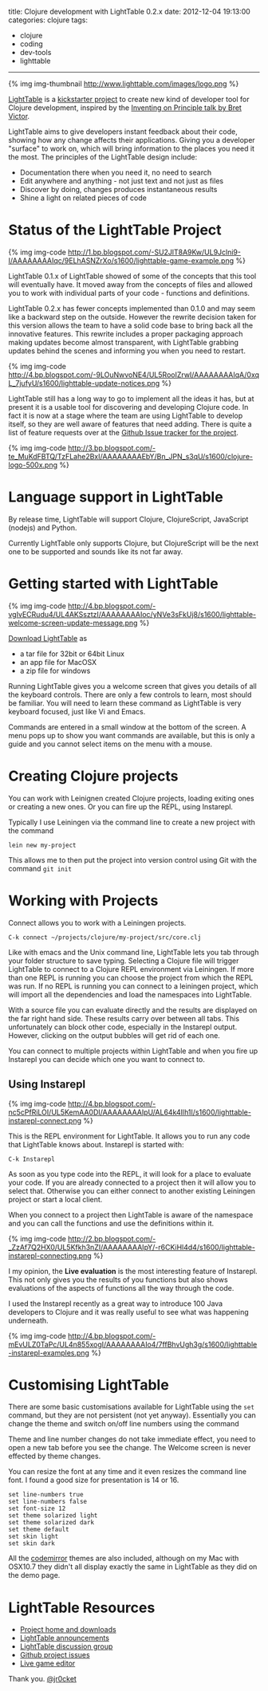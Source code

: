 title: Clojure development with LightTable 0.2.x
date: 2012-12-04 19:13:00
categories: clojure
tags: 
- clojure
- coding
- dev-tools
- lighttable
---

{% img img-thumbnail http://www.lighttable.com/images/logo.png %}

[LightTable](http://www.lighttable.com/) is a [kickstarter project](http://www.kickstarter.com/projects/ibdknox/light-table) to create new kind of developer tool for Clojure development, inspired by the [Inventing on Principle talk by Bret Victor](http://www.youtube.com/watch?v=PUv66718DII).

LightTable aims to give developers instant feedback about their code, showing how any change affects their applications. Giving you a developer "surface" to work on, which will bring information to the places you need it the most.  The principles of the LightTable design include:

*   Documentation there when you need it, no need to search
*   Edit anywhere and anything - not just text and not just as files
*   Discover by doing, changes produces instantaneous results
*   Shine a light on related pieces of code

<!-- more -->

# Status of the LightTable Project

{% img img-code http://1.bp.blogspot.com/-SU2JlT8A9Kw/UL9Jclni9-I/AAAAAAAAIqc/9ELhASNZrXo/s1600/lighttable-game-example.png %}

LightTable 0.1.x of LightTable showed of  some of the concepts that this tool will eventually have.  It moved away  from the concepts of files and allowed you to work with individual  parts of your code - functions and definitions.

LightTable  0.2.x has fewer concepts implemented than 0.1.0 and may seem like a backward step on the outside.  However the rewrite decision taken for this version allows the team to have a solid code base to bring back all the innovative  features.  This rewrite includes a proper packaging approach making updates become almost transparent, with LightTable grabbing updates behind the scenes and informing you when you need to restart.

{% img img-code http://4.bp.blogspot.com/-9LOuNwvoNE4/UL5RooIZrwI/AAAAAAAAIqA/0xqL_7jufyU/s1600/lighttable-update-notices.png %} 

LightTable still has a long way to go to implement all the ideas it has, but at present it is a usable tool for discovering and developing Clojure code.  In fact it is now at a stage where the team are using LightTable to develop itself, so they are well aware of features that need adding.  There  is quite a list of feature requests over at the [Github Issue tracker for the project](https://github.com/Kodowa/Light-Table-Playground/issues).

{% img img-code http://3.bp.blogspot.com/-te_MuKdFBTQ/TzFLahe2BxI/AAAAAAAAEbY/Bn_JPN_s3qU/s1600/clojure-logo-500x.png %}

# Language support in LightTable
By release time, LightTable will support Clojure, ClojureScript, JavaScript (nodejs) and Python.

Currently LightTable only supports Clojure, but ClojureScript will be the next one to be supported and sounds like its not far away.

# Getting started with LightTable

{% img img-code http://4.bp.blogspot.com/-vgIvECRudu4/UL4AKSsztzI/AAAAAAAAIoc/yNVe3sFkUj8/s1600/lighttable-welcome-screen-update-message.png %}

[Download LightTable](http://lighttable.com/) as
*   a tar file for 32bit or 64bit Linux
*   an app file for MacOSX
*   a zip file for windows

Running LightTable gives you a welcome screen that gives you details of all the keyboard controls.  There are only a few controls to learn, most should be familiar.  You will need to learn these command as LightTable is very keyboard focused, just like Vi and Emacs.

Commands are entered in a small window at the bottom of the screen.  A menu pops up to show you want commands are available, but this is only a guide and you cannot select items on the menu with a mouse. 

# Creating Clojure projects

You can work with Leinignen created Clojure projects, loading exiting ones or creating a new ones.  Or you can fire up the REPL, using Instarepl.

Typically I use Leiningen via the command line to create a new project with the command

    lein new my-project

This allows me to then put the project into version control using Git with the command `git init`

# Working with Projects

Connect allows you to work with a Leiningen projects.

    C-k connect ~/projects/clojure/my-project/src/core.clj

Like with emacs and the Unix command line, LightTable lets you tab through your folder structure to save typing.  Selecting a Clojure file will trigger LightTable to connect to a Clojure REPL environment via Leiningen.  If more than one REPL is running you can choose the project from which the REPL was run.  If no REPL is running you can connect to a leiningen project, which will import all the dependencies and load the namespaces into LightTable.

With a source file you can evaluate directly and the results are displayed on the far right hand side.  These results carry over between all tabs.  This unfortunately can block other code, especially in the Instarepl output.  However, clicking on the output bubbles will get rid of each one.

You can connect to multiple projects within LightTable and when you fire up Instarepl you can decide which one you want to connect to. 

## Using Instarepl

{% img img-code http://4.bp.blogspot.com/-nc5cPfRiLOI/UL5KemAA0DI/AAAAAAAAIpU/AL64k4Ilh1I/s1600/lighttable-instarepl-connect.png %}

This is the REPL environment for LightTable.  It allows you to run any code that LightTable knows about.  Instarepl is started with:

    C-k Instarepl

As soon as you type code into the REPL, it will look for a place to evaluate your code.  If you are already connected to a project then it will allow you to select that.  Otherwise you can either connect to another existing Leiningen project or start a local client.   

When you connect to a project then LightTable is aware of the namespace and you can call the functions and use the definitions within it.

{% img img-code http://2.bp.blogspot.com/-_ZzAf7Q2HX0/UL5Kfkh3nZI/AAAAAAAAIpY/-r6CKiHl4d4/s1600/lighttable-instarepl-connecting.png %}

I my opinion, the **Live evaluation** is the most interesting feature of Instarepl.  This not only gives you the results of you functions but also shows evaluations of the aspects of functions all the way through the code.

I used the Instarepl recently as a great way to introduce 100 Java developers to Clojure and it was really useful to see what was happening underneath.

{% img img-code http://4.bp.blogspot.com/-mEvULZ0TaPc/UL4n855xogI/AAAAAAAAIo4/7ffBhvUgh3g/s1600/lighttable-instarepl-examples.png %}

# Customising LightTable

There are some basic customisations available for LightTable using the `set` command, but they are not persistent (not yet anyway).  Essentially you can change the theme and switch on/off line numbers using the command

Theme and line number changes do not take immediate effect, you need to open a new tab before you see the change. The Welcome screen is never effected by theme changes.

You can resize the font at any time and it even resizes the command line font.  I found a good size for presentation is 14 or 16. 

    set line-numbers true
    set line-numbers false
    set font-size 12
    set theme solarized light
    set theme solarized dark
    set theme default
    set skin light
    set skin dark

All the [codemirror](http://codemirror.net/demo/theme.html) themes are also included, although on my Mac with OSX10.7 they didn't all display exactly the same in LightTable as they did on the demo page.

# LightTable Resources

* [Project home and downloads](http://www.lighttable.com/)
* [LightTable announcements](https://groups.google.com/forum/?fromgroups=#%21forum/light-table) 
* [LightTable discussion group](https://groups.google.com/forum/?fromgroups#%21forum/light-table-discussion)      
* [Github project issues](https://github.com/Kodowa/Light-Table-Playground/issues)        
* [Live game editor](http://github.com/ibdknox/live-cljs) 

Thank you.
[@jr0cket](https://twitter.com/jr0cket)
